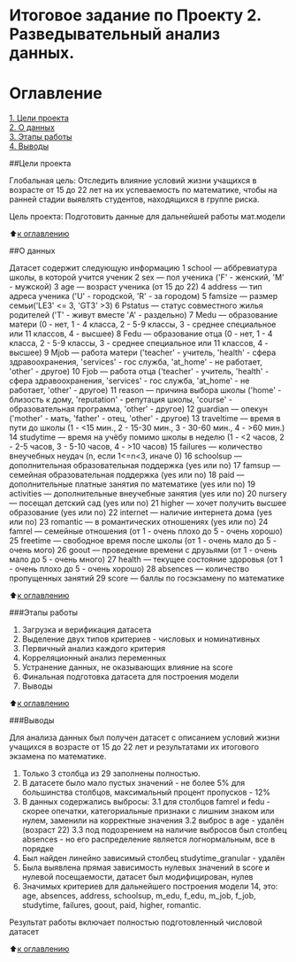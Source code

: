 # Итоговое задание по Проекту 2. Разведывательный анализ данных.
# Оглавление  
[1. Цели проекта](https://github.com/Ainis/skillfactory_rds/edit/master/module_2/readme.md#Цели-проекта)  
[2.  О данных](https://github.com/Ainis/skillfactory_rds/edit/master/module_2/readme.md#О-данных)  
[3. Этапы работы](https://github.com/Ainis/skillfactory_rds/edit/master/module_2/readme.md#Этапы-работы)  
[4. Выводы](https://github.com/Ainis/skillfactory_rds/edit/master/module_2/readme.md#Выводы)  


##Цели проекта

Глобальная цель:
  Отследить влияние условий жизни учащихся в возрасте от 15 до 22 лет на их успеваемость по математике, чтобы на ранней стадии выявлять студентов, находящихся в группе риска.
  
Цель проекта:
  Подготовить данные для дальнейшей работы мат.модели

:arrow_up:[к оглавлению](https://github.com/Ainis/skillfactory_rds/edit/master/module_2/readme.md#Оглавление)


##О данных

Датасет содержит следующую информацию
1 school — аббревиатура школы, в которой учится ученик
2 sex — пол ученика ('F' - женский, 'M' - мужской)
3 age — возраст ученика (от 15 до 22)
4 address — тип адреса ученика ('U' - городской, 'R' - за городом)
5 famsize — размер семьи('LE3' <= 3, 'GT3' >3)
6 Pstatus — статус совместного жилья родителей ('T' - живут вместе 'A' - раздельно)
7 Medu — образование матери (0 - нет, 1 - 4 класса, 2 - 5-9 классы, 3 - среднее специальное или 11 классов, 4 - высшее)
8 Fedu — образование отца (0 - нет, 1 - 4 класса, 2 - 5-9 классы, 3 - среднее специальное или 11 классов, 4 - высшее)
9 Mjob — работа матери ('teacher' - учитель, 'health' - сфера здравоохранения, 'services' - гос служба, 'at_home' - не работает, 'other' - другое)
10 Fjob — работа отца ('teacher' - учитель, 'health' - сфера здравоохранения, 'services' - гос служба, 'at_home' - не работает, 'other' - другое)
11 reason — причина выбора школы ('home' - близость к дому, 'reputation' - репутация школы, 'course' - образовательная программа, 'other' - другое)
12 guardian — опекун ('mother' - мать, 'father' - отец, 'other' - другое)
13 traveltime — время в пути до школы (1 - <15 мин., 2 - 15-30 мин., 3 - 30-60 мин., 4 - >60 мин.)
14 studytime — время на учёбу помимо школы в неделю (1 - <2 часов, 2 - 2-5 часов, 3 - 5-10 часов, 4 - >10 часов)
15 failures — количество внеучебных неудач (n, если 1<=n<3, иначе 0)
16 schoolsup — дополнительная образовательная поддержка (yes или no)
17 famsup — семейная образовательная поддержка (yes или no)
18 paid — дополнительные платные занятия по математике (yes или no)
19 activities — дополнительные внеучебные занятия (yes или no)
20 nursery — посещал детский сад (yes или no)
21 higher — хочет получить высшее образование (yes или no)
22 internet — наличие интернета дома (yes или no)
23 romantic — в романтических отношениях (yes или no)
24 famrel — семейные отношения (от 1 - очень плохо до 5 - очень хорошо)
25 freetime — свободное время после школы (от 1 - очень мало до 5 - очень мого)
26 goout — проведение времени с друзьями (от 1 - очень мало до 5 - очень много)
27 health — текущее состояние здоровья (от 1 - очень плохо до 5 - очень хорошо)
28 absences — количество пропущенных занятий
29 score — баллы по госэкзамену по математике

:arrow_up:[к оглавлению](https://github.com/Ainis/skillfactory_rds/edit/master/module_2/readme.md#Оглавление)

###Этапы работы

1. Загрузка и верификация датасета 
2. Выделение двух типов критериев - числовых и номинативных
3. Первичный анализ каждого критерия
4. Корреляционный анализ переменных
5. Устранение данных, не оказывающих влияние на score
6. Финальная подготовка датасета для построения модели
7. Выводы

:arrow_up:[к оглавлению](https://github.com/Ainis/skillfactory_rds/edit/master/module_2/readme.md#Оглавление)

###Выводы

Для анализа данных был получен датасет с описанием условий жизни учащихся в возрасте от 15 до 22 лет и результатами их итогового экзамена по математике. 
1. Только 3 столбца из 29 заполнены полностью.
2. В датасете было мало пустых значений - не более 5% для большинства столбцов, максимальный процент пропусков - 12%
3. В данных содержались выбросы:
    3.1 для столбцов famrel и fedu - скорее опечатки, категориальные признаки с лишним знаком или нулем, заменили на корректные значения 
    3.2 выброс в age - удалён (возраст 22)
    3.3 под подозрением на наличие выбросов был столбец absences - но его распределение является логнормальным, все в порядке 
4. Был найден линейно зависимый столбец studytime_granular - удалён
5. Была выявлена прямая зависимость нулевых значений в score и нулевой посещаемости, датасет был модифицирован, нулев
6. Значимых критериев для дальнейшего построения модели 14, это: age, absences, address, schoolsup, m_edu, f_edu, m_job, f_job, studytime, failures, goout, paid, higher, romantic.

Результат работы включает полностью подготовленный числовой датасет

:arrow_up:[к оглавлению](https://github.com/Ainis/skillfactory_rds/edit/master/module_2/readme.md#Оглавление)

